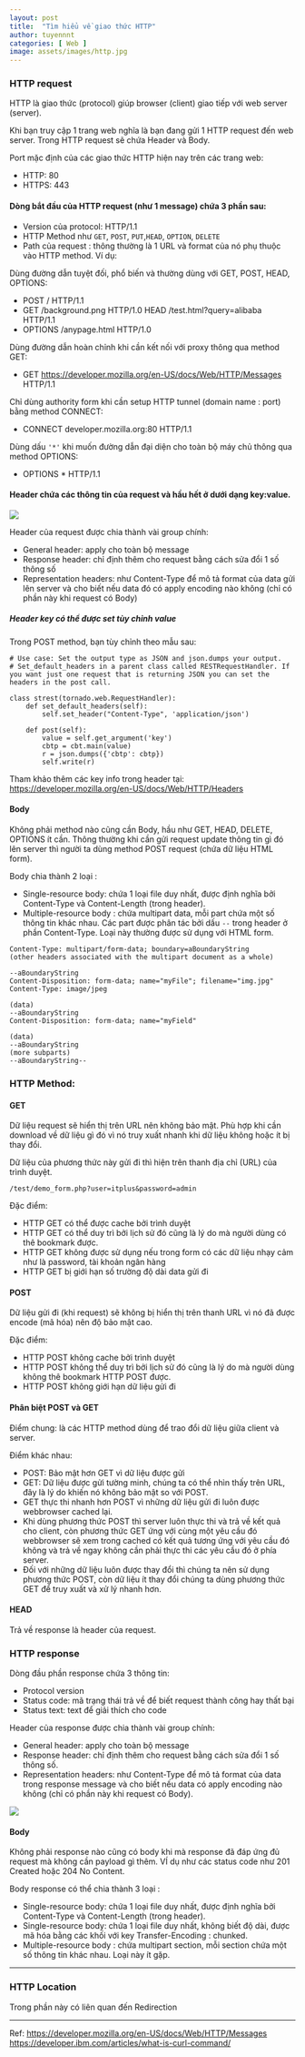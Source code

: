 ```yaml
---
layout: post
title:  "Tìm hiểu về giao thức HTTP"
author: tuyennnt
categories: [ Web ]
image: assets/images/http.jpg
---
```



### HTTP request

HTTP là giao thức (protocol) giúp browser (client) giao tiếp với web server (server).

Khi bạn truy cập 1 trang web nghĩa là bạn đang gửi 1 HTTP request đến web server. Trong HTTP request sẽ chứa Header và Body.

Port mặc định của các giao thức HTTP hiện nay trên các trang web:

* HTTP: 80
* HTTPS: 443

#### Dòng bắt đầu của HTTP request (như 1 message) chứa 3 phần sau:

* Version của protocol: HTTP/1.1
* HTTP Method như ``GET``, ``POST``, ``PUT``,``HEAD``, ``OPTION``, ``DELETE``
* Path của request : thông thường là 1 URL và format của nó phụ thuộc vào HTTP method. Ví dụ:

Dùng đường dẫn tuyệt đối, phổ biến và thường dùng với GET, POST, HEAD, OPTIONS:

* POST / HTTP/1.1
* GET /background.png HTTP/1.0 HEAD /test.html?query=alibaba HTTP/1.1
* OPTIONS /anypage.html HTTP/1.0

Dùng đường dẫn hoàn chỉnh khi cần kết nối với proxy thông qua method GET:

* GET https://developer.mozilla.org/en-US/docs/Web/HTTP/Messages HTTP/1.1


Chỉ dùng authority form khi cần setup HTTP tunnel (domain name : port) bằng method CONNECT:

* CONNECT developer.mozilla.org:80 HTTP/1.1

Dùng dấu ``'*'`` khi muốn đường dẫn đại diện cho toàn bộ máy chủ thông qua method OPTIONS:

* OPTIONS * HTTP/1.1



#### Header chứa các thông tin của request và hầu hết ở dưới dạng key:value. 

![](/assets/images/HTTP-header.png)

Header của request được chia thành vài group chính:

* General header: apply cho toàn bộ message
* Response header: chỉ định thêm cho request bằng cách sửa đổi 1 số thông số 
* Representation headers: như Content-Type để mô tả format của data gửi lên server và cho biết nếu data đó có apply encoding nào không (chỉ có phần này khi request có Body)


##### Header key có thể được set tùy chỉnh value 

Trong POST method, bạn tùy chỉnh theo mẫu sau:

```
# Use case: Set the output type as JSON and json.dumps your output.
# Set_default_headers in a parent class called RESTRequestHandler. If you want just one request that is returning JSON you can set the headers in the post call.

class strest(tornado.web.RequestHandler):
    def set_default_headers(self):
        self.set_header("Content-Type", 'application/json')

    def post(self):
        value = self.get_argument('key')
        cbtp = cbt.main(value)
        r = json.dumps({'cbtp': cbtp})
        self.write(r)
```

Tham khảo thêm các key info trong header tại: https://developer.mozilla.org/en-US/docs/Web/HTTP/Headers

#### Body 
Không phải method nào cũng cần Body, hầu như GET, HEAD, DELETE, OPTIONS ít cần. Thông thường khi cần gửi request update thông tin gì đó lên server thì người ta dùng method POST request (chứa dữ liệu HTML form).

Body chia thành 2 loại :

* Single-resource body: chứa 1 loại file duy nhất, được định nghĩa bởi Content-Type và Content-Length (trong header).
* Multiple-resource body : chứa multipart data, mỗi part chứa một số thông tin khác nhau. Các part được phân tác bởi dấu ``--`` trong header ở phần Content-Type. Loại này thường được sử dụng với HTML form.

```
Content-Type: multipart/form-data; boundary=aBoundaryString
(other headers associated with the multipart document as a whole)

--aBoundaryString
Content-Disposition: form-data; name="myFile"; filename="img.jpg"
Content-Type: image/jpeg

(data)
--aBoundaryString
Content-Disposition: form-data; name="myField"

(data)
--aBoundaryString
(more subparts)
--aBoundaryString--
```


### HTTP Method:

#### GET
Dữ liệu request sẽ hiển thị trên URL nên không bảo mật. Phù hợp khi cần download về dữ liệu gì đó vì nó truy xuất nhanh khi dữ liệu không hoặc ít bị thay đổi. 

Dữ liệu của phương thức này gửi đi thì hiện trên thanh địa chỉ (URL) của trình duyệt.

 ``/test/demo_form.php?user=itplus&password=admin ``

Đặc điểm:

* HTTP GET có thể được cache bởi trình duyệt 
* HTTP GET có thể duy trì bởi lịch sử đó cũng là lý do mà người dùng có thê bookmark được.
* HTTP GET không được sử dụng nếu trong form có các dữ liệu nhạy cảm như là password, tài khoản ngân hàng
* HTTP GET bị giới hạn số trường độ dài data gửi đi


#### POST 
Dữ liệu gửi đi (khi request) sẽ không bị hiển thị trên thanh URL vì nó đã được encode (mã hóa) nên độ bảo mật cao.

Đặc điểm:

* HTTP POST không cache bởi trình duyệt
* HTTP POST không thể duy trì bởi lịch sử đó cũng là lý do mà người dùng không thê bookmark HTTP POST được.
* HTTP POST không giới hạn dữ liệu gửi đi

#### Phân biệt POST và GET

Điểm chung: là các HTTP method dùng để trao đổi dữ liệu giữa client và server.

Điểm khác nhau:

* POST: Bảo mật hơn GET vì dữ liệu được gửi 
* GET: Dữ liệu được gửi tường minh, chúng ta có thể nhìn thấy trên URL, đây là lý do khiến nó không bảo mật so với POST.
* GET thực thi nhanh hơn POST vì những dữ liệu gửi đi luôn được webbrowser cached lại.
* Khi dùng phương thức POST thì server luôn thực thi và trả về kết quả cho client, còn phương thức GET ứng với cùng một yêu cầu đó webbrowser sẽ xem trong cached có kết quả tương ứng với yêu cầu đó không và trả về ngay không cần phải thực thi các yêu cầu đó ở phía server.
* Đối với những dữ liệu luôn được thay đổi thì chúng ta nên sử dụng phương thức POST, còn dữ liệu ít thay đổi chúng ta dùng phương thức GET để truy xuất và xử lý nhanh hơn.

#### HEAD
Trả về response là header của request. 


### HTTP response
Dòng đầu phần response chứa 3 thông tin:

* Protocol version
* Status code: mã trạng thái trả về để biết request thành công hay thất bại 
* Status text: text để giải thích cho code

Header của response được chia thành vài group chính:

* General header: apply cho toàn bộ message
* Response header: chỉ định thêm cho request bằng cách sửa đổi 1 số thông số. 
* Representation headers: như Content-Type để mô tả format của data trong response message và cho biết nếu data có apply encoding nào không (chỉ có phần này khi request có Body).

![](/assets/images/HTTP-response.png)

#### Body
Không phải response nào cũng có body khi mà response đã đáp ứng đủ request mà không cần payload gì thêm. VÍ dụ như các status code như 201 Created hoặc 204 No Content.

Body response có thể chia thành 3 loại :

* Single-resource body: chứa 1 loại file duy nhất, được định nghĩa bởi Content-Type và Content-Length (trong header).
* Single-resource body: chứa 1 loại file duy nhất, không biết độ dài, được mã hóa bằng các khối với key Transfer-Encoding : chunked.
* Multiple-resource body : chứa multipart section, mỗi section chứa một số thông tin khác nhau. Loại này ít gặp.

-------------
### HTTP Location 
Trong phần này có liên quan đến Redirection 



-------------------------
Ref: https://developer.mozilla.org/en-US/docs/Web/HTTP/Messages
https://developer.ibm.com/articles/what-is-curl-command/
